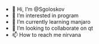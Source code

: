 - 👋 Hi, I’m @Sgoloskov
- 👀 I’m interested in program
- 🌱 I’m currently learning manjaro
- 💞️ I’m looking to collaborate on qt
- 📫 How to reach me nirvana

<!---
Sgoloskov/Sgoloskov is a ✨ special ✨ repository because its `README.md` (this file) appears on your GitHub profile.
You can click the Preview link to take a look at your changes.
--->
